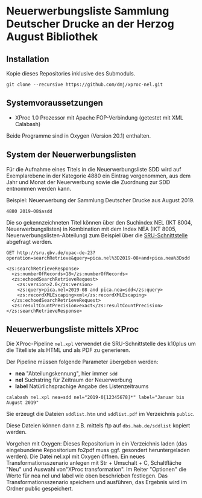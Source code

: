 Neuerwerbungsliste Sammlung Deutscher Drucke an der Herzog August Bibliothek
=

Installation
--

Kopie dieses Repositories inklusive des Submoduls.

```
git clone --recursive https://github.com/dmj/xproc-nel.git
```

Systemvoraussetzungen
--

- XProc 1.0 Prozessor mit Apache FOP-Verbindung (getestet mit XML Calabash)

Beide Programme sind in Oxygen (Version 20.1) enthalten.

System der Neuerwerbungslisten
--

Für die Aufnahme eines Titels in die Neuerwerbungsliste SDD wird auf
Exemplarebene in der Kategorie 4880 ein Eintrag vorgenommen, aus dem
Jahr und Monat der Neuerwerbung sowie die Zuordnung zur SDD entnommen
werden kann.

Beispiel: Neuerwerbung der Sammlung Deutscher Drucke aus August 2019.

```
4880 2019-08$asdd 
```

Die so gekennzeichneten Titel können über den Suchindex NEL (IKT 8004,
Neuerwerbungslisten) in Kombination mit dem Index NEA (IKT 8005,
Neuerwerbungslisten-Abteilung) zum Beispiel über die
[SRU-Schnittstelle](http://sru.gbv.de/opac-de-23) abgefragt werden.

```
GET http://sru.gbv.de/opac-de-23?operation=searchRetrieve&query=pica.nel%3D2019-08+and+pica.nea%3Dsdd

<zs:searchRetrieveResponse>
  <zs:numberOfRecords>18</zs:numberOfRecords>
  <zs:echoedSearchRetrieveRequest>
    <zs:version>2.0</zs:version>
    <zs:query>pica.nel=2019-08 and pica.nea=sdd</zs:query>
    <zs:recordXMLEscaping>xml</zs:recordXMLEscaping>
  </zs:echoedSearchRetrieveRequest>
  <zs:resultCountPrecision>exact</zs:resultCountPrecision>
</zs:searchRetrieveResponse>

```

Neuerwerbungsliste mittels XProc
--

Die XProc-Pipeline ```nel.xpl``` verwendet die SRU-Schnittstelle des
k10plus um die Titelliste als HTML und als PDF zu generieren.

Der Pipeline müssen folgende Parameter übergeben werden:

- **nea** "Abteilungskennung", hier immer ```sdd```
- **nel** Suchstring für Zeitraum der Neuerwerbung
- **label** Natürlichsprachige Angabe des Listenzeitraums

```
calabash nel.xpl nea=sdd nel="2019-0[12345678]*" label="Januar bis August 2019"
```

Sie erzeugt die Dateien ```sddlist.htm``` und ```sddlist.pdf``` im
Verzeichnis ```public```.

Diese Dateien können dann z.B. mittels ftp auf
```dbs.hab.de/sddlist``` kopiert werden.

Vorgehen mit Oxygen: 
Dieses Repositorium in ein Verzeichnis laden (das eingebundene Repositorium fo2pdf muss ggf. gesondert heruntergeladen werden).
Die Datei nel.xpl mit Oxygen öffnen. 
Ein neues Transformationsszenario anlegen mit Str + Umschalt + C, Schaltfläche "Neu" und Auswahl von"XProc transformation".
Im Reiter "Optionen" die Werte für nea nel und label wie oben beschrieben festlegen.
Das Transformationsszenario speichern und ausführen, das Ergebnis wird im Ordner public gespeichert.

